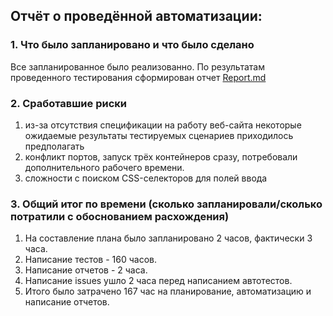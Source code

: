 ## Отчёт о проведённой автоматизации:

### 1. Что было запланировано и что было сделано
Все запланированное было реализованно. По результатам проведенного тестирования сформирован отчет [Report.md]( https://github.com/Larinatest/QA-Diploma/blob/main/Report.md)

### 2. Сработавшие риски
1. из-за отсутствия спецификации на работу веб-сайта некоторые ожидаемые результаты тестируемых сценариев приходилось предполагать 
2. конфликт портов, запуск трёх контейнеров сразу, потребовали дополнительного рабочего времени.
3. сложности с поиском CSS-селекторов для полей ввода

### 3. Общий итог по времени (сколько запланировали/сколько потратили с обоснованием расхождения)
1. На составление плана было запланировано 2 часов, фактически 3 часа.
2. Написание тестов - 160 часов.
3. Написание отчетов - 2 часа.
4. Написание issues ушло 2 часа перед написанием автотестов.
5. Итого было затрачено 167 час на планирование, автоматизацию и написание отчетов.
